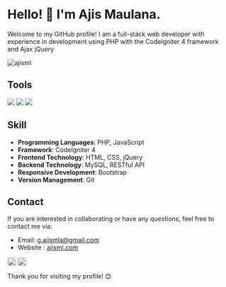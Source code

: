 # Hello! 👋 I'm Ajis Maulana.

Welcome to my GitHub profile! I am a full-stack web developer with experience in development using PHP with the CodeIgniter 4 framework and Ajax jQuery

<p align="left"> <img src="https://komarev.com/ghpvc/?username=ajism&label=Profile%20views&color=0e75b6&style=flat" alt="ajisml" /></p>

## Tools

<p><img src="https://img.shields.io/badge/Text%20Editor-Visual%20Studio%20Code-blue?&logo=visual%20studio%20code&logoColor=blue" />
  <img src="https://img.shields.io/badge/-Laragon-white?&logo=laragon&logoColor=blue" />
  <img src="https://img.shields.io/badge/-XAMPP-orange?&logo=xampp&logoColor=white" />
</p>

## Skill

- **Programming Languages**: PHP, JavaScript
- **Framework**: CodeIgniter 4
- **Frontend Technology**: HTML, CSS, jQuery
- **Backend Technology**: MySQL, RESTful API
- **Responsive Development**: Bootstrap
- **Version Management**: Git

## Contact

If you are interested in collaborating or have any questions, feel free to contact me via:

- Email: g.ajismla@gmail.com
- Website : [ajisml.com](https://ajism.com)


<a href="https://www.instagram.com/ajis.ml/"><img align="left" alt="Goo's Instagram" width="20px" src="https://simpleicons.now.sh/instagram/495f7e" /></a>
<a href="https://ajism.com/"><img align="left" alt="Goo's Blog" width="20px" src="https://simpleicons.now.sh/blogger/495f7e" /></a>
<br>
<br>
Thank you for visiting my profile! 😊
